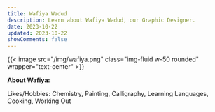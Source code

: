```yaml
---
title: Wafiya Wadud
description: Learn about Wafiya Wadud, our Graphic Designer.
date: 2023-10-22
updated: 2023-10-22
showComments: false
---
```


{{< image src="/img/wafiya.png" class="img-fluid w-50 rounded" wrapper="text-center" >}}

**About Wafiya:**

Likes/Hobbies: Chemistry, Painting, Calligraphy, Learning Languages, Cooking, Working Out